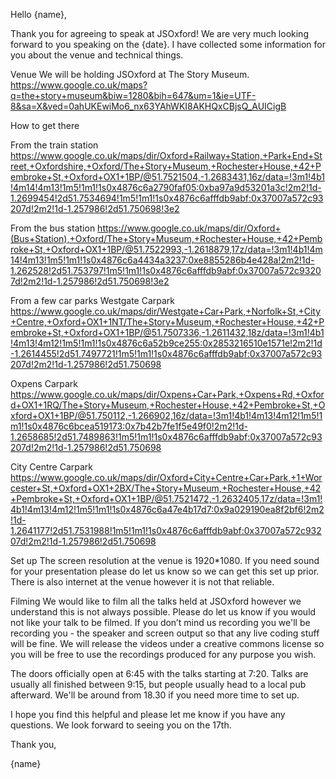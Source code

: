 Hello {name},

Thank you for agreeing to speak at JSOxford! We are very much looking forward to you speaking on the {date}. I have collected some information for you about the venue and technical things. 

Venue
We will be holding JSOxford at The Story Museum.
https://www.google.co.uk/maps?q=the+story+museum&biw=1280&bih=647&um=1&ie=UTF-8&sa=X&ved=0ahUKEwiMo6_nx63YAhWKI8AKHQxCBjsQ_AUICigB

How to get there

From the train station
https://www.google.co.uk/maps/dir/Oxford+Railway+Station,+Park+End+Street,+Oxfordshire,+Oxford/The+Story+Museum,+Rochester+House,+42+Pembroke+St,+Oxford+OX1+1BP/@51.7521504,-1.2683431,16z/data=!3m1!4b1!4m14!4m13!1m5!1m1!1s0x4876c6a2790faf05:0xba97a9d53201a3c!2m2!1d-1.2699454!2d51.7534694!1m5!1m1!1s0x4876c6afffdb9abf:0x37007a572c93207d!2m2!1d-1.257986!2d51.750698!3e2

From the bus station
https://www.google.co.uk/maps/dir/Oxford+(Bus+Station),+Oxford/The+Story+Museum,+Rochester+House,+42+Pembroke+St,+Oxford+OX1+1BP/@51.7522993,-1.2618879,17z/data=!3m1!4b1!4m14!4m13!1m5!1m1!1s0x4876c6a4434a3237:0xe8855286b4e428a!2m2!1d-1.262528!2d51.753797!1m5!1m1!1s0x4876c6afffdb9abf:0x37007a572c93207d!2m2!1d-1.257986!2d51.750698!3e2

From a few car parks
Westgate Carpark
https://www.google.co.uk/maps/dir/Westgate+Car+Park,+Norfolk+St,+City+Centre,+Oxford+OX1+1NT/The+Story+Museum,+Rochester+House,+42+Pembroke+St,+Oxford+OX1+1BP/@51.7507336,-1.2611432,18z/data=!3m1!4b1!4m13!4m12!1m5!1m1!1s0x4876c6a52b9ce255:0x2853216510e1571e!2m2!1d-1.2614455!2d51.7497721!1m5!1m1!1s0x4876c6afffdb9abf:0x37007a572c93207d!2m2!1d-1.257986!2d51.750698

Oxpens Carpark
https://www.google.co.uk/maps/dir/Oxpens+Car+Park,+Oxpens+Rd,+Oxford+OX1+1RQ/The+Story+Museum,+Rochester+House,+42+Pembroke+St,+Oxford+OX1+1BP/@51.750112,-1.266902,16z/data=!3m1!4b1!4m13!4m12!1m5!1m1!1s0x4876c6bcea519173:0x7b42b7fe1f5e49f0!2m2!1d-1.2658685!2d51.7489863!1m5!1m1!1s0x4876c6afffdb9abf:0x37007a572c93207d!2m2!1d-1.257986!2d51.750698

City Centre Carpark
https://www.google.co.uk/maps/dir/Oxford+City+Centre+Car+Park,+1+Worcester+St,+Oxford+OX1+2BX/The+Story+Museum,+Rochester+House,+42+Pembroke+St,+Oxford+OX1+1BP/@51.7521472,-1.2632405,17z/data=!3m1!4b1!4m13!4m12!1m5!1m1!1s0x4876c6a47e4b17d7:0x9a029190ea8f2bf6!2m2!1d-1.2641177!2d51.7531988!1m5!1m1!1s0x4876c6afffdb9abf:0x37007a572c93207d!2m2!1d-1.257986!2d51.750698


Set up
The screen resolution at the venue is 1920*1080. If you need sound for your presentation please do let us know so we can get this set up prior.
There is also internet at the venue however it is not that reliable. 

Filming
We would like to film all the talks held at JSOxford however we understand this is not always possible. Please do let us know if you would not like your talk to be filmed. 
If you don’t mind us recording you we'll be recording you - the speaker and screen output so that any live coding stuff will be fine. We will release the videos under a creative commons license so you will be free to use the recordings produced for any purpose you wish.


The doors officially open at 6:45 with the talks starting at 7:20. Talks are usually all finished between 9:15, but people usually head to a local pub afterward. We'll be around from 18.30 if you need more time to set up.

I hope you find this helpful and please let me know if you have any questions. We look forward to seeing you on the 17th.

Thank you,

{name}
